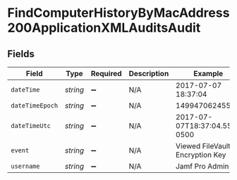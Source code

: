 # FindComputerHistoryByMacAddress200ApplicationXMLAuditsAudit


## Fields

| Field                           | Type                            | Required                        | Description                     | Example                         |
| ------------------------------- | ------------------------------- | ------------------------------- | ------------------------------- | ------------------------------- |
| `dateTime`                      | *string*                        | :heavy_minus_sign:              | N/A                             | 2017-07-07 18:37:04             |
| `dateTimeEpoch`                 | *string*                        | :heavy_minus_sign:              | N/A                             | 1499470624555                   |
| `dateTimeUtc`                   | *string*                        | :heavy_minus_sign:              | N/A                             | 2017-07-07T18:37:04.555-0500    |
| `event`                         | *string*                        | :heavy_minus_sign:              | N/A                             | Viewed FileVault Encryption Key |
| `username`                      | *string*                        | :heavy_minus_sign:              | N/A                             | Jamf Pro Admin                  |